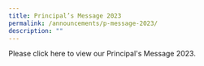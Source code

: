 ```yaml
---
title: Principal’s Message 2023
permalink: /announcements/p-message-2023/
description: ""
---
```

Please click here to view our Principal's Message 2023.